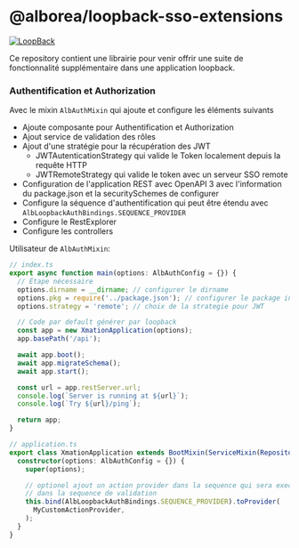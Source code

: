 # @alborea/loopback-sso-extensions

[![LoopBack](https://github.com/strongloop/loopback-next/raw/master/docs/site/imgs/branding/Powered-by-LoopBack-Badge-(blue)-@2x.png)](http://loopback.io/)


Ce repository contient une librairie pour venir offrir une suite de fonctionnalité
supplémentaire dans une application loopback.

### Authentification et Authorization

Avec le mixin `AlbAuthMixin` qui ajoute et configure les éléments suivants

* Ajoute composante pour Authentification et Authorization
* Ajout service de validation des rôles
* Ajout d'une stratégie pour la récupération des JWT
  * JWTAutenticationStrategy qui valide le Token localement depuis la requête HTTP
  * JWTRemoteStrategy qui valide le token avec un serveur SSO remote
* Configuration de l'application REST avec OpenAPI 3 avec l'information du package.json et la securitySchemes de configurer
* Configure la séquence d'authentification qui peut être étendu avec `AlbLoopbackAuthBindings.SEQUENCE_PROVIDER`
* Configure le RestExplorer
* Configure les controllers

Utilisateur de `AlbAuthMixin`:

```ts
// index.ts
export async function main(options: AlbAuthConfig = {}) {
  // Étape nécessaire
  options.dirname = __dirname; // configurer le dirname
  options.pkg = require('../package.json'); // configurer le package info
  options.strategy = 'remote'; // choix de la strategie pour JWT

  // Code par default générer par loopback
  const app = new XmationApplication(options);
  app.basePath('/api');

  await app.boot();
  await app.migrateSchema();
  await app.start();

  const url = app.restServer.url;
  console.log(`Server is running at ${url}`);
  console.log(`Try ${url}/ping`);

  return app;
}

// application.ts
export class XmationApplication extends BootMixin(ServiceMixin(RepositoryMixin(AlbAuthMixin(RestApplication)))) {
  constructor(options: AlbAuthConfig = {}) {
    super(options);

    // optionel ajout un action provider dans la sequence qui sera executer
    // dans la sequence de validation
    this.bind(AlbLoopbackAuthBindings.SEQUENCE_PROVIDER).toProvider(
      MyCustomActionProvider,
    );
  }
}
```
